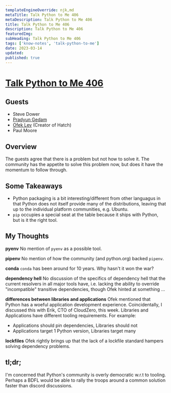 ```yaml
---
templateEngineOverride: njk,md
metaTitle: Talk Python to Me 406
metaDescription: Talk Python to Me 406
title: Talk Python to Me 406
description: Talk Python to Me 406
featuredImg:
subHeading: Talk Python to Me 406
tags: ['know-notes', 'talk-python-to-me']
date: 2023-03-14
updated:
published: true
---
```


<div class="col-start-3 col-end-9">


# [Talk Python to Me 406](https://talkpython.fm/episodes/show/406/reimagining-pythons-packaging-workflows)

## Guests
- Steve Dower
- [Pradyun Gedam](https://pradyunsg.me/blog/2023/01/21/thoughts-on-python-packaging/)
- [Ofek Lev](https://github.com/ofek) (Creator of Hatch)
- Paul Moore


## Overview

The guests agree that there is a problem but not how to solve it. The community has the appetite to solve this problem now, but does it have the momentum to follow through.

## Some Takeaways

- Python packaging is a bit interesting/different from other languagus in that Python does not itself provide many of the distributions, leaving that up to the individual platform communities, e.g. Ubuntu.
- `pip` occupies a special seat at the table because it ships with Python, but is it the right tool.


## My Thoughts

**pyenv**
No mention of `pyenv` as a possible tool.

**pipenv**
No mention of how the community (and python.org) backed `pipenv`.

**conda**
`conda` has been around for 10 years. Why hasn't it won the war?

**dependency hell**
No discussion of the specifics of dependency hell that the current resolvers in all major tools have, i.e. lacking the ability to override "incompatible" transitive dependencies, though Ofek hinted at something ...

**differences between libraries and applications**
Ofek mentioned that Python has a woeful application development experience. Coincidentally, I discussed this with Erik, CTO of CloudZero, this week. Libraries and Applications have different tooling requirements. For example:

- Applications should pin dependencies, Libraries should not
- Applications target 1 Python version, Libraries target many

**lockfiles**
Ofek rightly brings up that the lack of a lockfile standard hampers solving dependency problems.

## tl;dr;
I'm concerned that Python's community is overly democratic w.r.t to tooling. Perhaps a BDFL would be able to rally the troops around a common solution faster than discord discussions.